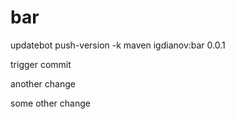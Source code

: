 # bar

updatebot push-version -k maven igdianov:bar 0.0.1

trigger commit

another change

some other change
